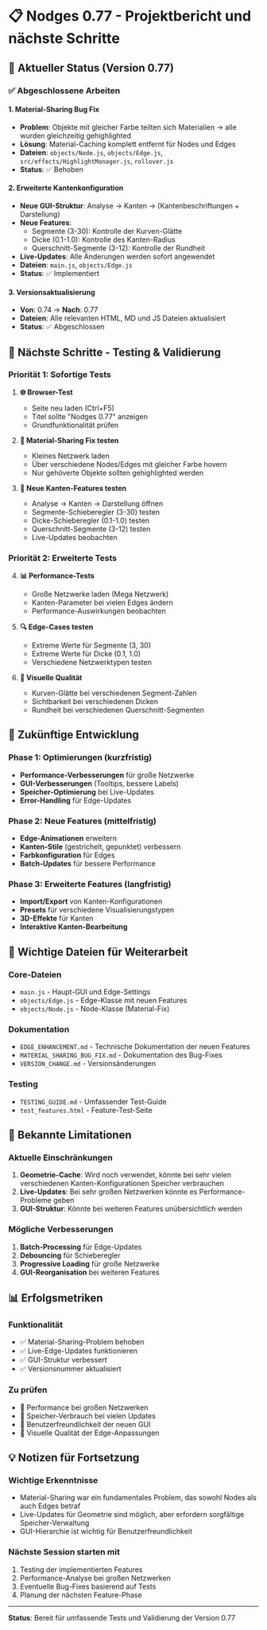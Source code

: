 # 📋 Nodges 0.77 - Projektbericht und nächste Schritte

## 🎯 Aktueller Status (Version 0.77)

### ✅ Abgeschlossene Arbeiten

#### **1. Material-Sharing Bug Fix**
- **Problem**: Objekte mit gleicher Farbe teilten sich Materialien → alle wurden gleichzeitig gehighlighted
- **Lösung**: Material-Caching komplett entfernt für Nodes und Edges
- **Dateien**: `objects/Node.js`, `objects/Edge.js`, `src/effects/HighlightManager.js`, `rollover.js`
- **Status**: ✅ Behoben

#### **2. Erweiterte Kantenkonfiguration**
- **Neue GUI-Struktur**: Analyse → Kanten → (Kantenbeschriftungen + Darstellung)
- **Neue Features**:
  - Segmente (3-30): Kontrolle der Kurven-Glätte
  - Dicke (0.1-1.0): Kontrolle des Kanten-Radius
  - Querschnitt-Segmente (3-12): Kontrolle der Rundheit
- **Live-Updates**: Alle Änderungen werden sofort angewendet
- **Dateien**: `main.js`, `objects/Edge.js`
- **Status**: ✅ Implementiert

#### **3. Versionsaktualisierung**
- **Von**: 0.74 → **Nach**: 0.77
- **Dateien**: Alle relevanten HTML, MD und JS Dateien aktualisiert
- **Status**: ✅ Abgeschlossen

## 🧪 Nächste Schritte - Testing & Validierung

### **Priorität 1: Sofortige Tests**
1. **🌐 Browser-Test**
   - Seite neu laden (Ctrl+F5)
   - Titel sollte "Nodges 0.77" anzeigen
   - Grundfunktionalität prüfen

2. **🐛 Material-Sharing Fix testen**
   - Kleines Netzwerk laden
   - Über verschiedene Nodes/Edges mit gleicher Farbe hovern
   - Nur gehöverte Objekte sollten gehighlighted werden

3. **🔧 Neue Kanten-Features testen**
   - Analyse → Kanten → Darstellung öffnen
   - Segmente-Schieberegler (3-30) testen
   - Dicke-Schieberegler (0.1-1.0) testen
   - Querschnitt-Segmente (3-12) testen
   - Live-Updates beobachten

### **Priorität 2: Erweiterte Tests**
4. **📊 Performance-Tests**
   - Große Netzwerke laden (Mega Netzwerk)
   - Kanten-Parameter bei vielen Edges ändern
   - Performance-Auswirkungen beobachten

5. **🔍 Edge-Cases testen**
   - Extreme Werte für Segmente (3, 30)
   - Extreme Werte für Dicke (0.1, 1.0)
   - Verschiedene Netzwerktypen testen

6. **🎨 Visuelle Qualität**
   - Kurven-Glätte bei verschiedenen Segment-Zahlen
   - Sichtbarkeit bei verschiedenen Dicken
   - Rundheit bei verschiedenen Querschnitt-Segmenten

## 🚀 Zukünftige Entwicklung

### **Phase 1: Optimierungen (kurzfristig)**
- **Performance-Verbesserungen** für große Netzwerke
- **GUI-Verbesserungen** (Tooltips, bessere Labels)
- **Speicher-Optimierung** bei Live-Updates
- **Error-Handling** für Edge-Updates

### **Phase 2: Neue Features (mittelfristig)**
- **Edge-Animationen** erweitern
- **Kanten-Stile** (gestrichelt, gepunktet) verbessern
- **Farbkonfiguration** für Edges
- **Batch-Updates** für bessere Performance

### **Phase 3: Erweiterte Features (langfristig)**
- **Import/Export** von Kanten-Konfigurationen
- **Presets** für verschiedene Visualisierungstypen
- **3D-Effekte** für Kanten
- **Interaktive Kanten-Bearbeitung**

## 📁 Wichtige Dateien für Weiterarbeit

### **Core-Dateien**
- `main.js` - Haupt-GUI und Edge-Settings
- `objects/Edge.js` - Edge-Klasse mit neuen Features
- `objects/Node.js` - Node-Klasse (Material-Fix)

### **Dokumentation**
- `EDGE_ENHANCEMENT.md` - Technische Dokumentation der neuen Features
- `MATERIAL_SHARING_BUG_FIX.md` - Dokumentation des Bug-Fixes
- `VERSION_CHANGE.md` - Versionsänderungen

### **Testing**
- `TESTING_GUIDE.md` - Umfassender Test-Guide
- `test_features.html` - Feature-Test-Seite

## 🔧 Bekannte Limitationen

### **Aktuelle Einschränkungen**
1. **Geometrie-Cache**: Wird noch verwendet, könnte bei sehr vielen verschiedenen Kanten-Konfigurationen Speicher verbrauchen
2. **Live-Updates**: Bei sehr großen Netzwerken könnte es Performance-Probleme geben
3. **GUI-Struktur**: Könnte bei weiteren Features unübersichtlich werden

### **Mögliche Verbesserungen**
1. **Batch-Processing** für Edge-Updates
2. **Debouncing** für Schieberegler
3. **Progressive Loading** für große Netzwerke
4. **GUI-Reorganisation** bei weiteren Features

## 📊 Erfolgsmetriken

### **Funktionalität**
- ✅ Material-Sharing-Problem behoben
- ✅ Live-Edge-Updates funktionieren
- ✅ GUI-Struktur verbessert
- ✅ Versionsnummer aktualisiert

### **Zu prüfen**
- 🧪 Performance bei großen Netzwerken
- 🧪 Speicher-Verbrauch bei vielen Updates
- 🧪 Benutzerfreundlichkeit der neuen GUI
- 🧪 Visuelle Qualität der Edge-Anpassungen

## 💡 Notizen für Fortsetzung

### **Wichtige Erkenntnisse**
- Material-Sharing war ein fundamentales Problem, das sowohl Nodes als auch Edges betraf
- Live-Updates für Geometrie sind möglich, aber erfordern sorgfältige Speicher-Verwaltung
- GUI-Hierarchie ist wichtig für Benutzerfreundlichkeit

### **Nächste Session starten mit**
1. Testing der implementierten Features
2. Performance-Analyse bei großen Netzwerken
3. Eventuelle Bug-Fixes basierend auf Tests
4. Planung der nächsten Feature-Phase

---

**Status**: Bereit für umfassende Tests und Validierung der Version 0.77